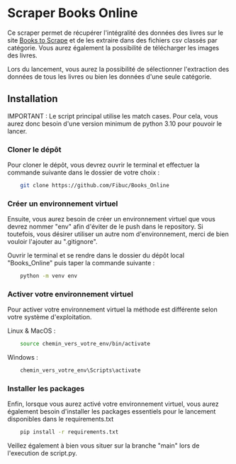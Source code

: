 
# Scraper Books Online

Ce scraper permet de récupérer l'intégralité des données des livres sur le site [Books to Scrape](https://books.toscrape.com/) et de les extraire dans des fichiers csv classés par catégorie. Vous aurez également la possibilité de télécharger les images des livres.

Lors du lancement, vous aurez la possibilité de sélectionner l'extraction des données de tous les livres ou bien les données d'une seule catégorie.
## Installation

IMPORTANT : Le script principal utilise les match cases. Pour cela, vous aurez donc besoin d'une version minimum de python 3.10 pour pouvoir le lancer.

### Cloner le dépôt

Pour cloner le dépôt, vous devrez ouvrir le terminal et effectuer la commande suivante dans le dossier de votre choix :
```bash
    git clone https://github.com/Fibuc/Books_Online
```

### Créer un environnement virtuel

Ensuite, vous aurez besoin de créer un environnement virtuel que vous devrez nommer "env" afin d'éviter de le push dans le repository. Si toutefois, vous désirer utiliser un autre nom d'environnement, merci de bien vouloir l'ajouter au ".gitignore".


Ouvrir le terminal et se rendre dans le dossier du dépôt local "Books_Online" puis taper la commande suivante :
```bash
    python -m venv env
```

### Activer votre environnement virtuel

Pour activer votre environnement virtuel la méthode est différente selon votre système d'exploitation.

Linux & MacOS :
```bash
    source chemin_vers_votre_env/bin/activate
```
Windows : 
```bash
    chemin_vers_votre_env\Scripts\activate
```

### Installer les packages

Enfin, lorsque vous aurez activé votre environnement virtuel, vous aurez également besoin d'installer les packages essentiels pour le lancement disponibles dans le requirements.txt

```bash
    pip install -r requirements.txt
```
    
Veillez également à bien vous situer sur la branche "main" lors de l'execution de script.py.
